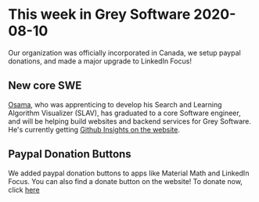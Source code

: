 # This week in Grey Software 2020-08-10

Our organization was officially incorporated in Canada, we setup paypal donations, and made a major upgrade to LinkedIn Focus!

## New core SWE 

[Osama](https://github.com/OsamaSaleh289), who was apprenticing to develop his Search and Learning Algorithm Visualizer (SLAV), has graduated to a core Software engineer, and will be helping build websites and backend services for Grey Software. He's currently getting [Github Insights on the website](https://github.com/grey-software/grey.software/issues/21). 

## Paypal Donation Buttons

We added paypal donation buttons to apps like Material Math and LinkedIn Focus. You can also find a donate button on the website! To donate now, click [here](https://www.paypal.com/cgi-bin/webscr?cmd=_s-xclick&hosted_button_id=VEAGAZP7DHJNE&source=url)

